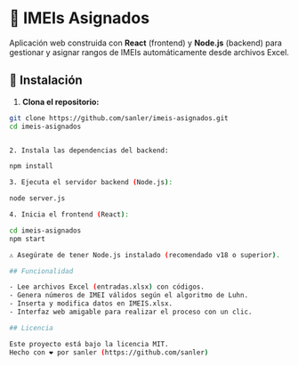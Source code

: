 # 📱 IMEIs Asignados

Aplicación web construida con **React** (frontend) y **Node.js** (backend) para gestionar y asignar rangos de IMEIs automáticamente desde archivos Excel.

## 🚀 Instalación

1. **Clona el repositorio:**

```bash
git clone https://github.com/sanler/imeis-asignados.git
cd imeis-asignados


2. Instala las dependencias del backend:

npm install

3. Ejecuta el servidor backend (Node.js):

node server.js

4. Inicia el frontend (React):

cd imeis-asignados
npm start

⚠️ Asegúrate de tener Node.js instalado (recomendado v18 o superior).

## Funcionalidad

- Lee archivos Excel (entradas.xlsx) con códigos.
- Genera números de IMEI válidos según el algoritmo de Luhn.
- Inserta y modifica datos en IMEIS.xlsx.
- Interfaz web amigable para realizar el proceso con un clic.

## Licencia

Este proyecto está bajo la licencia MIT.
Hecho con ❤️ por sanler (https://github.com/sanler)
